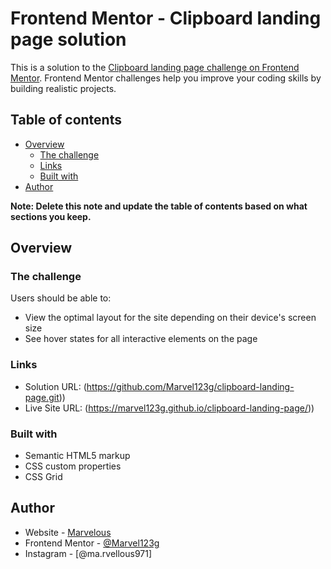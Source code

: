 # Frontend Mentor - Clipboard landing page solution

This is a solution to the [Clipboard landing page challenge on Frontend Mentor](https://www.frontendmentor.io/challenges/clipboard-landing-page-5cc9bccd6c4c91111378ecb9). Frontend Mentor challenges help you improve your coding skills by building realistic projects. 

## Table of contents

- [Overview](#overview)
  - [The challenge](#the-challenge)
  - [Links](#links)
  - [Built with](#built-with)
- [Author](#author)

**Note: Delete this note and update the table of contents based on what sections you keep.**

## Overview

### The challenge

Users should be able to:

- View the optimal layout for the site depending on their device's screen size
- See hover states for all interactive elements on the page

### Links

- Solution URL: (https://github.com/Marvel123g/clipboard-landing-page.git))
- Live Site URL: (https://marvel123g.github.io/clipboard-landing-page/))


### Built with

- Semantic HTML5 markup
- CSS custom properties
- CSS Grid


## Author

- Website - [Marvelous](https://marvel123g.github.io/clipboard-landing-page/)
- Frontend Mentor - [@Marvel123g](https://www.frontendmentor.io/profile/Marvel123g)
- Instagram - [@ma.rvellous971]

